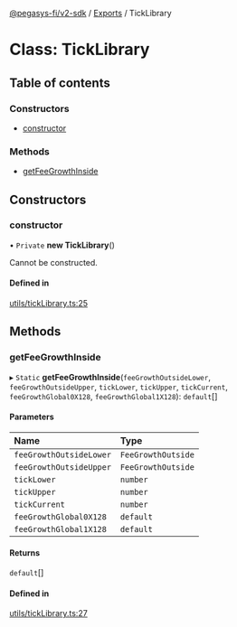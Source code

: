 [@pegasys-fi/v2-sdk](../README.md) / [Exports](../modules.md) / TickLibrary

# Class: TickLibrary

## Table of contents

### Constructors

- [constructor](TickLibrary.md#constructor)

### Methods

- [getFeeGrowthInside](TickLibrary.md#getfeegrowthinside)

## Constructors

### constructor

• `Private` **new TickLibrary**()

Cannot be constructed.

#### Defined in

[utils/tickLibrary.ts:25](https://github.com/Pegasys-fi/v2-sdk/blob/08a7c05/src/utils/tickLibrary.ts#L25)

## Methods

### getFeeGrowthInside

▸ `Static` **getFeeGrowthInside**(`feeGrowthOutsideLower`, `feeGrowthOutsideUpper`, `tickLower`, `tickUpper`, `tickCurrent`, `feeGrowthGlobal0X128`, `feeGrowthGlobal1X128`): `default`[]

#### Parameters

| Name | Type |
| :------ | :------ |
| `feeGrowthOutsideLower` | `FeeGrowthOutside` |
| `feeGrowthOutsideUpper` | `FeeGrowthOutside` |
| `tickLower` | `number` |
| `tickUpper` | `number` |
| `tickCurrent` | `number` |
| `feeGrowthGlobal0X128` | `default` |
| `feeGrowthGlobal1X128` | `default` |

#### Returns

`default`[]

#### Defined in

[utils/tickLibrary.ts:27](https://github.com/Pegasys-fi/v2-sdk/blob/08a7c05/src/utils/tickLibrary.ts#L27)
